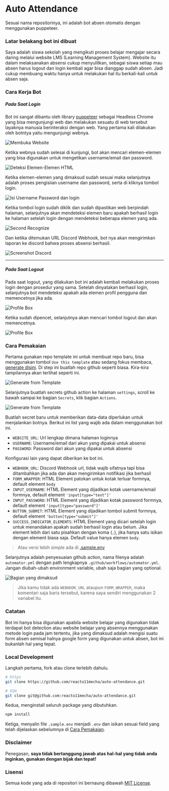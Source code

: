 # Auto Attendance

Sesuai nama repositorinya, ini adalah bot absen otomatis dengan menggunakan puppeteer.

### Latar belakang bot ini dibuat

Saya adalah siswa sekolah yang mengikuti proses belajar mengajar secara daring melalui website LMS (Learning Management System). Website itu dalam melaksanakan absensi cukup menyulitkan, sebagai siswa setiap mau absen harus logout dan login kembali agar bisa dianggap sudah absen. Jadi cukup membuang waktu hanya untuk melakukan hal itu berkali-kali untuk absen saja.

### Cara Kerja Bot

##### Pada Saat Login

Bot ini sangat dibantu oleh library [puppeteer](https://github.com/puppeteer/puppeteer) sebagai Headless Chrome yang bisa mengunjungi web dan melakukan sesuatu di web tersebut layaknya manusia berinteraksi dengan web. Yang pertama kali dilakukan oleh botntya yaitu mengunjungi webnya.

![Membuka Website](assets/img/Membuka_Website.png)

Ketika webnya sudah selesai di kunjungi, bot akan mencari elemen-elemen yang bisa digunakan untuk mengetikan username/email dan password.

![Deteksi Elemen-Elemen HTML](assets/img/Elements_Recognize.png)

Ketika elemen-elemen yang dimaksud sudah sesuai maka selanjutnya adalah proses pengisiian username dan password, serta di kliknya tombol login.

![Isi Username Password dan login](assets/img/Isi_Username_dan_Password.png)

Ketika tombol login sudah diklik dan sudah dipastikan web berpindah halaman, selanjutnya akan mendeteksi elemen baru apakah berhasil login ke halaman setelah login dengan mendeteksi beberapa elemen yang ada.

![Second Recognize](assets/img/Second_Recognize.png)

Dan ketika ditemukan URL Discord Webhook, bot nya akan mengirimkan laporan ke discord bahwa proses absensi berhasil.

![Screenshot Discord](assets/img/Screenshot_Discord.jpg)

---

##### Pada Saat Logout

Pada saat logout, yang dilakukan bot ini adalah kembali melakukan proses login dengan prosedur yang sama. Setelah dinyatakan berhasil login, selanjutnya bot mendeteksi apakah ada elemen profil pengguna dan memencetnya jika ada.

![Profile Box](assets/img/Box_Profil.png)

Ketika sudah dipencet, selanjutnya akan mencari tombol logout dan akan memencetnya.

![Profile Box](assets/img/Logout_Btn.png)

### Cara Pemakaian

Pertama gunakan repo template ini untuk membuat repo baru, bisa menggunakan tombol `Use this template` atau sedang fokus membaca, [generate disini](https://github.com/reacto11mecha/auto-attendance/generate). Di step ini buatlah repo github seperti biasa. Kira-kira tampilannya akan terlihat seperti ini.

![Generate from Template](assets/img/Generate_from_template.png)

Selanjutnya buatlah secrets github action ke halaman `settings`, scroll ke bawah sampai ke bagian `Secrets`, klik bagian `Actions`.

![Generate from Template](assets/img/Secrets_Actions.png)

Buatlah secret baru untuk memberikan data-data diperlukan untuk menjalankan botnya. Berikut ini list yang wajib ada dalam menggunakan bot ini.

- `WEBSITE_URL`: Url lengkap dimana halaman loginnya
- `USERNAME`: Username/email dari akun yang dipakai untuk absensi
- `PASSWORD`: Password dari akun yang dipakai untuk absensi

Konfigurasi lain yang dapat diberikan ke bot ini.

- `WEBHOOK_URL`: Discord Webhook url, tidak wajib sifatnya tapi bisa ditambahkan jika ada dan akan mengirimkan notifikasi jika berhasil
- `FORM_WRAPPER`: HTML Element patokan untuk kotak terluar formnya, default element `body`
- `INPUT_USERNAME`: HTML Element yang dijadikan kotak username/email formnya, default element `'input[type="text"]'`
- `INPUT_PASSWORD`: HTML Element yang dijadikan kotak password formnya, default element `'input[type="password"]'`
- `BUTTON_SUBMIT`: HTML Element yang dijadikan tombol submit formnya, default element `'button[type="submit"]'`
- `SUCCESS_INDICATOR_ELEMENTS`: HTML Element yang dicari setelah login untuk menandakan apakah sudah berhasil login atau belum. Jika element lebih dari satu pisahkan dengan koma (`,`), jika hanya satu isikan dengan element biasa saja. Default value hanya elemen `body`.

> Atau versi lebih simple ada di [.sample.env](.sample.env)

Selanjutnya adalah penyesuaian github action, nama filenya adalah `automator.yml` dengan path lengkapnya `.github/workflows/automator.yml`. Jangan diubah-ubah environment variable, ubah saja bagian yang optional.

![Bagian yang dimaksud](assets/img/Bagian_Yang_Dimaksud.png)

> Jika kamu tidak ada `WEBHOOK_URL` ataupun `FORM_WRAPPER`, maka komentari saja baris tersebut, karena saya sendiri menggunakan 2 variabel itu.

### Catatan

Bot ini hanya bisa digunakan apabila website belajar yang digunakan tidak terdapat bot detection atau website belajar yang absennya menggunakan metode login pada jam tertentu, jika yang dimaksud adalah mengisi suatu form absen semisal halnya google form yang digunakan untuk absen, bot ini bukanlah hal yang tepat.

### Local Development

Langkah pertama, fork atau clone terlebih dahulu.

```sh
# https
git clone https://github.com/reacto11mecha/auto-attendance.git

# SSH
git clone git@github.com:reacto11mecha/auto-attendance.git
```

Kedua, menginstall seluruh package yang dibutuhkan.

```sh
npm install
```

Ketiga, menyalin file `.sample.env` menjadi `.env` dan isikan sesuai field yang telah dijelaskan sebelumnya di [Cara Pemakaian](#cara-pemakaian).

### Disclaimer

Penegasan, **saya tidak bertanggung jawab atas hal-hal yang tidak anda inginkan, gunakan dengan bijak dan tepat!**

### Lisensi

Semua kode yang ada di repositori ini bernaung dibawah [MIT License](LICENSE).
